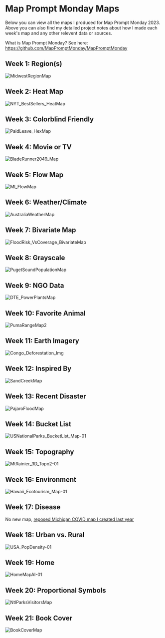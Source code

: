 # Map Prompt Monday Maps

Below you can view all the maps I produced for Map Prompt Monday 2023.
Above you can also find my detailed project notes about how I made each week's map and any other relevent data or sources.

What is Map Prompt Monday? See here: https://github.com/MapPromptMonday/MapPromptMonday


## Week 1: Region(s)

![MidwestRegionMap](https://user-images.githubusercontent.com/119870562/223245693-028ca095-3210-496a-b36e-34fd85d65faa.jpg)

## Week 2: Heat Map

![NYT_BestSellers_HeatMap](https://user-images.githubusercontent.com/119870562/223245808-28b400b7-4e50-4ec2-8a09-83248134a36a.jpg)

## Week 3: Colorblind Friendly

![PaidLeave_HexMap](https://user-images.githubusercontent.com/119870562/223246095-920fea0a-924a-434a-acd3-03dec85a0e5e.jpg)

## Week 4: Movie or TV

![BladeRunner2049_Map](https://user-images.githubusercontent.com/119870562/223246285-7fe70f29-2b01-4482-a855-8b6c00b84e4b.jpg)

## Week 5: Flow Map

![MI_FlowMap](https://user-images.githubusercontent.com/119870562/223246513-96d98f1b-2a62-45b0-a10e-c41b47e444c0.jpg)

## Week 6: Weather/Climate

![AustraliaWeatherMap](https://user-images.githubusercontent.com/119870562/223246686-ac51cf4b-277e-4f63-9b9e-1e407bf69dbb.jpg)

## Week 7: Bivariate Map

![FloodRisk_VsCoverage_BivariateMap](https://user-images.githubusercontent.com/119870562/223246841-49a4e97c-ffe6-486b-a516-e073d7a9dbe3.jpg)

## Week 8: Grayscale

![PugetSoundPopulationMap](https://user-images.githubusercontent.com/119870562/223246974-907a1e0d-6c0c-44f6-ab78-a1c9d3d0a7cd.jpg)

## Week 9: NGO Data

![DTE_PowerPlantsMap](https://user-images.githubusercontent.com/119870562/223247117-bfd97556-7735-4877-9c8b-04ec76e5258d.jpg)

## Week 10: Favorite Animal

![PumaRangeMap2](https://user-images.githubusercontent.com/119870562/225722575-9d15a06c-9805-4abc-b20f-d113881a0bf1.jpg)

## Week 11: Earth Imagery

![Congo_Deforestation_Img](https://user-images.githubusercontent.com/119870562/225722706-a3770e6a-07c4-4de5-a9c5-3bbe70ddfc19.jpg)

## Week 12: Inspired By

![SandCreekMap](https://user-images.githubusercontent.com/119870562/226462472-a460a3f8-3c51-4646-a98a-1957418ae0a0.jpg)

## Week 13: Recent Disaster

![PajaroFloodMap](https://user-images.githubusercontent.com/119870562/228887778-68ac82dc-bc82-429c-9dd7-8d01d17497ba.jpg)

## Week 14: Bucket List

![USNationalParks_BucketList_Map-01](https://user-images.githubusercontent.com/119870562/232048861-042cc79f-74bc-4ac6-8290-63ef211ba9d7.jpg)

## Week 15: Topography

![MtRainier_3D_Topo2-01](https://user-images.githubusercontent.com/119870562/232050907-2bf59772-c3fb-45ba-bf52-9baee96f2479.jpg)

## Week 16: Environment

![Hawaii_Ecotourism_Map-01](https://user-images.githubusercontent.com/119870562/233136687-b79ae8be-5eaf-4e65-8f72-6a170ef55561.jpg)

## Week 17: Disease

No new map, [reposed Michigan COVID map I created last year](https://github.com/devinmlea/Maps_Graphics_Code/tree/main/2022/MIPctSickCOVID)

## Week 18: Urban vs. Rural

![USA_PopDensity-01](https://user-images.githubusercontent.com/119870562/236840913-52f6c138-fd72-4103-8634-8717c62eb51a.jpg)

## Week 19: Home

![HomeMapAI-01](https://github.com/devinmlea/Maps_Graphics_Code/assets/119870562/a73057c0-c65b-48ba-9730-3685c108175a)

## Week 20: Proportional Symbols

![NtlParksVisitorsMap](https://github.com/devinmlea/Maps_Graphics_Code/assets/119870562/f3385f3e-0f26-4dfe-ae7c-06e4106b5229)

## Week 21: Book Cover

![BookCoverMap](https://github.com/devinmlea/Maps_Graphics_Code/assets/119870562/640280e3-7e2a-4c39-a6c5-e7f598c5b3aa)


